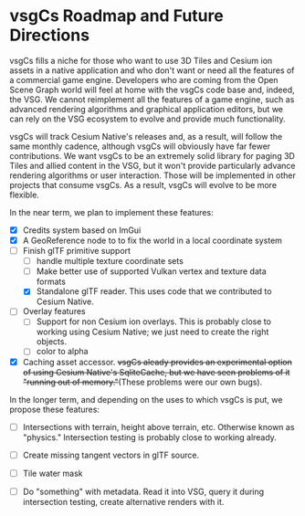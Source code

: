 vsgCs Roadmap and Future Directions
=====
vsgCs fills a niche for those who want to use 3D Tiles and Cesium ion
assets in a native application and who don't want or need all the
features of a commercial game engine. Developers who are coming from
the Open Scene Graph world will feel at home with the vsgCs code base
and, indeed, the VSG. We cannot reimplement all the features of a game
engine, such as advanced rendering algorithms and graphical
application editors, but we can rely on the VSG ecosystem to evolve
and provide much functionality.

vsgCs will track Cesium Native's releases and, as a result, will follow the same monthly cadence, although vsgCs will obviously have far fewer contributions. We want vsgCs to be an extremely solid library for paging 3D Tiles and allied content in the VSG, but it won't provide particularly advance rendering algorithms or user interaction. Those will be implemented in other projects that consume vsgCs. As a result, vsgCs will evolve to be more flexible.

In the near term, we plan to implement these features:

- [X] Credits system based on ImGui
- [X] A GeoReference node to to fix the world in a local coordinate system
- [ ] Finish glTF primitive support
  - [ ] handle multiple texture coordinate sets
  - [ ] Make better use of supported Vulkan vertex and texture data
    formats
  - [X] Standalone glTF reader. This uses code that we contributed to Cesium Native.
- [ ] Overlay features
  - [ ] Support for non Cesium ion overlays. This is probably close to
    working using Cesium Native; we just need to create the right
    objects.
  - [ ] color to alpha
- [X] Caching asset accessor. ~~vsgCs aleady provides an experimental
  option of using Cesium Native's SqliteCache, but we have seen
  problems of it "running out of memory."~~(These problems were our own bugs).

In the longer term, and depending on the uses to which vsgCs is put,
we propose these features:

- [ ] Intersections with terrain, height above terrain, etc. Otherwise
     known as "physics." Intersection testing is probably close to
     working already.
- [ ] Create missing tangent vectors in glTF source.
- [ ] Tile water mask
- [ ] Do "something" with metadata. Read it into VSG, query it during
  intersection testing, create alternative renders with it.
  

     

  

